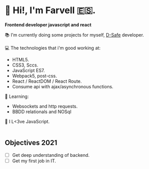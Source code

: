 # 👋 Hi!, I'm Farvell 🇪🇸.

**Frontend developer javascript and react** <br>

 📚 I'm currently doing some projects for myself, <a href="https://discordsafe.com/">D-Safe</a> developer.<br><br>
 💻 The technologies that i'm good working at:
 
  - HTML5.
  - CSS3, Sccs.
  - JavaScript ES7.
  - Webpack5, post-css.
  - React / ReactDOM / React Route.
  - Consume api with ajax/asynchronous functions.
  
  
  💪 Learning:
  
  - Websockets and http requests.
  - BBDD relationals and NOSql
  
  
💛 I L<3ve JavaScript.<br><br>
 
 ## Objectives 2021
- [ ] Get deep understanding of backend.
- [ ] Get my first job in IT.
